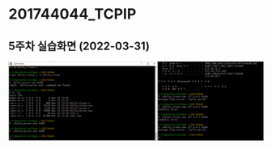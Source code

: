 # 201744044_TCPIP

## 5주차 실습화면 (2022-03-31)

<img width="" height="" src="./pic/5주차 실습화면.PNG"> </img>
